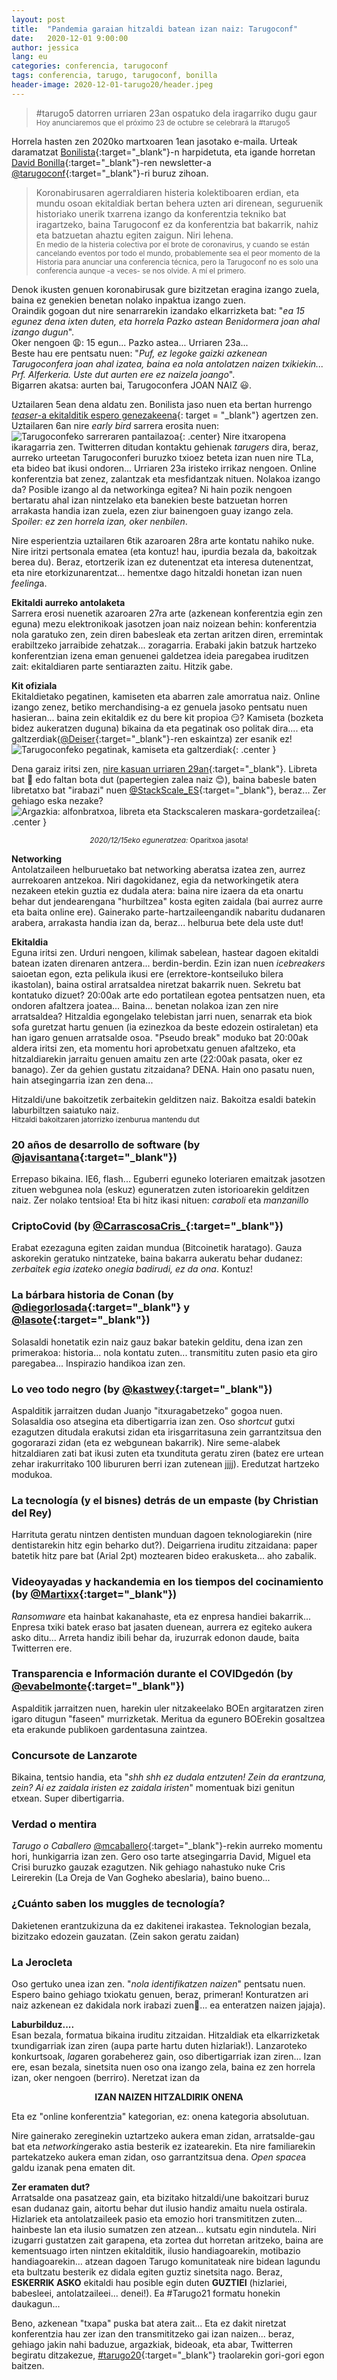 ```yaml
---
layout: post
title:  "Pandemia garaian hitzaldi batean izan naiz: Tarugoconf"
date:   2020-12-01 9:00:00
author: jessica
lang: eu
categories: conferencia, tarugoconf
tags: conferencia, tarugo, tarugoconf, bonilla
header-image: 2020-12-01-tarugo20/header.jpeg
---
```


> #tarugo5 datorren urriaren 23an ospatuko dela iragarriko dugu gaur  
<small>Hoy anunciaremos que el próximo 23 de octubre se celebrará la #tarugo5</small>

Horrela hasten zen 2020ko martxoaren 1ean jasotako e-maila. Urteak daramatzat [Bonilista](https://www.bonillaware.com/tag/bonilista){:target="_blank"}-n harpidetuta, eta igande horretan [David Bonilla](https://twitter.com/david_bonilla){:target="_blank"}-ren newsletter-a [@tarugoconf](https://twitter.com/tarugoconf){:target="_blank"}-ri buruz zihoan.

> Koronabirusaren agerraldiaren histeria kolektiboaren erdian, eta mundu osoan ekitaldiak bertan behera uzten ari direnean, seguruenik historiako unerik txarrena izango da konferentzia tekniko bat iragartzeko, baina Tarugoconf ez da konferentzia bat bakarrik, nahiz eta batzuetan ahaztu egiten zaigun. Niri lehena.  
<small>En medio de la histeria colectiva por el brote de coronavirus, y cuando se están cancelando eventos por todo el mundo, probablemente sea el peor momento de la Historia para anunciar una conferencia técnica, pero la Tarugoconf no es solo una conferencia aunque -a veces- se nos olvide. A mí el primero.</small>

Denok ikusten genuen koronabirusak gure bizitzetan eragina izango zuela, baina ez genekien benetan nolako inpaktua izango zuen.  
Oraindik gogoan dut nire senarrarekin izandako elkarrizketa bat: "_ea 15 egunez dena ixten duten, eta horrela Pazko astean Benidormera joan ahal izango dugun_".  
Oker nengoen 😩: 15 egun... Pazko astea... Urriaren 23a...   
Beste hau ere pentsatu nuen: "_Puf, ez legoke gaizki azkenean Tarugoconfera joan ahal izatea, baina ea nola antolatzen naizen txikiekin... Prf. Alferkeria. Uste dut aurten ere ez naizela joango_".  
Bigarren akatsa: aurten bai, Tarugoconfera JOAN NAIZ 😃. 

Uztailaren 5ean dena aldatu zen. Bonilista jaso nuen eta bertan hurrengo [_teaser_-a ekitalditik espero genezakeena](https://vimeo.com/434728665){: target = "_blank"} agertzen zen. Uztailaren 6an nire _early bird_ sarrera erosita nuen:
![Tarugoconfeko sarreraren pantailazoa](/assets/images/2020-12-01-tarugo20/entrada.png){: .center}
Nire itxaropena ikaragarria zen. Twitterren ditudan kontaktu gehienak _tarugers_ dira, beraz, aurreko urteetan Tarugoconferi buruzko txioez beteta izan nuen nire TLa, eta bideo bat ikusi ondoren... Urriaren 23a iristeko irrikaz nengoen. Online konferentzia bat zenez, zalantzak eta mesfidantzak nituen. Nolakoa izango da? Posible izango al da networkinga egitea? Ni hain pozik nengoen bertaratu ahal izan nintzelako eta banekien beste batzuetan horren arrakasta handia izan zuela, ezen ziur bainengoen guay izango zela. _Spoiler: ez zen horrela izan, oker nenbilen_.

Nire esperientzia uztailaren 6tik azaroaren 28ra arte kontatu nahiko nuke. Nire iritzi pertsonala ematea (eta kontuz! hau, ipurdia bezala da, bakoitzak berea du). Beraz, etortzerik izan ez dutenentzat eta interesa dutenentzat, eta nire etorkizunarentzat... hementxe dago hitzaldi honetan izan nuen *feeling*a.

**Ekitaldi aurreko antolaketa**   
Sarrera erosi nuenetik azaroaren 27ra arte (azkenean konferentzia egin zen eguna) mezu elektronikoak jasotzen joan naiz noizean behin: konferentzia nola garatuko zen, zein diren babesleak eta zertan aritzen diren, erremintak erabiltzeko jarraibide zehatzak... zoragarria. Erabaki jakin batzuk hartzeko konferentzian izena eman genuenei galdetzea ideia paregabea iruditzen zait: ekitaldiaren parte sentiarazten zaitu. Hitzik gabe.

**Kit ofiziala**  
Ekitaldietako pegatinen, kamiseten eta abarren zale amorratua naiz. Online izango zenez, betiko merchandising-a ez genuela jasoko pentsatu nuen hasieran... baina zein ekitaldik ez du bere kit propioa 😏? Kamiseta (bozketa bidez aukeratzen duguna) bikaina da eta pegatinak oso politak dira.... eta galtzerdiak([@Deiser](https://twitter.com/deiser){:target="_blank"}-ren eskaintza) zer esanik ez!
![Tarugoconfeko pegatinak, kamiseta eta galtzerdiak](/assets/images/2020-12-01-tarugo20/packTarugo.jpeg){: .center }

Dena garaiz iritsi zen, [nire kasuan urriaren 29an](https://twitter.com/jessi_aguado/status/1321765714181656577){:target="_blank"}. Libreta bat 📗 edo faltan bota dut (papertegien zalea naiz 😊), baina babesle baten libretatxo bat "irabazi" nuen [@StackScale_ES](https://twitter.com/StackScale_ES){:target="_blank"}, beraz... Zer gehiago eska nezake?  
![Argazkia: alfonbratxoa, libreta eta Stackscaleren maskara-gordetzailea](/assets/images/2020-12-01-tarugo20/stackscale.jpeg){: .center }
<div align="center">
<small><i>2020/12/15eko eguneratzea:</i> Oparitxoa jasota!</small>
</div>

**Networking**  
Antolatzaileen helburuetako bat networking aberatsa izatea zen, aurrez aurrekoaren antzekoa. Niri dagokidanez, egia da networkingetik atera nezakeen etekin guztia ez dudala atera: baina nire izaera da eta onartu behar dut jendearengana "hurbiltzea" kosta egiten zaidala (bai aurrez aurre eta baita  online ere). Gainerako parte-hartzaileengandik nabaritu dudanaren arabera, arrakasta handia izan da, beraz... helburua bete dela uste dut!

**Ekitaldia**  
Eguna iritsi zen. Urduri nengoen, kilimak sabelean, hastear dagoen ekitaldi batean izaten direnaren antzera... berdin-berdin. Ezin izan nuen _icebreakers_ saioetan egon, ezta pelikula ikusi ere (errektore-kontseiluko bilera ikastolan), baina ostiral arratsaldea niretzat bakarrik nuen.
Sekretu bat kontatuko dizuet? 20:00ak arte edo portatilean egotea pentsatzen nuen, eta ondoren afaltzera joatea... Baina... benetan nolakoa izan zen nire arratsaldea? Hitzaldia egongelako telebistan jarri nuen, senarrak eta biok sofa guretzat hartu genuen (ia ezinezkoa da beste edozein ostiraletan) eta han igaro genuen arratsalde osoa. "Pseudo break" moduko bat 20:00ak aldera iritsi zen, eta momentu hori aprobetxatu genuen afaltzeko, eta hitzaldiarekin jarraitu genuen amaitu zen arte (22:00ak pasata, oker ez banago).
Zer da gehien gustatu zitzaidana? DENA. Hain ono pasatu nuen, hain atsegingarria izan zen dena...

Hitzaldi/une bakoitzetik zerbaitekin gelditzen naiz. Bakoitza esaldi batekin laburbiltzen saiatuko naiz.  
<small>Hitzaldi bakoitzaren jatorrizko izenburua mantendu dut</small>

### 20 años de desarrollo de software (by [@javisantana](https://twitter.com/javisantana){:target="_blank"})
Errepaso bikaina. IE6, flash... Eguberri eguneko loteriaren emaitzak jasotzen zituen webgunea nola (eskuz) eguneratzen zuten istorioarekin gelditzen naiz. Zer nolako tentsioa! Eta bi hitz ikasi nituen: _caraboli_ eta _manzanillo_

### CriptoCovid (by [@CarrascosaCris_](https://twitter.com/CarrascosaCris_){:target="_blank"})
Erabat ezezaguna egiten zaidan mundua (Bitcoinetik haratago). Gauza askorekin geratuko nintzateke, baina bakarra aukeratu behar dudanez: _zerbaitek egia izateko onegia badirudi, ez da ona_. Kontuz!

### La bárbara historia de Conan (by [@diegorlosada](https://twitter.com/diegorlosada){:target="_blank"} y [@lasote](https://twitter.com/lasote){:target="_blank"}) 
Solasaldi honetatik ezin naiz gauz bakar batekin gelditu, dena izan zen primerakoa: historia... nola kontatu zuten... transmititu zuten pasio eta giro paregabea... Inspirazio handikoa izan zen.

### Lo veo todo negro (by [@kastwey](https://twitter.com/kastwey){:target="_blank"})
Aspalditik jarraitzen dudan Juanjo "itxuragabetzeko" gogoa nuen. Solasaldia oso atsegina eta dibertigarria izan zen. Oso *shortcut* gutxi ezagutzen ditudala erakutsi zidan eta irisgarritasuna zein garrantzitsua den gogorarazi zidan (eta ez webgunean bakarrik). Nire seme-alabek hitzaldiaren zati bat ikusi zuten eta txundituta geratu ziren (batez ere urtean zehar irakurritako 100 libururen berri izan zutenean jjjj). Eredutzat hartzeko modukoa.

### La tecnología (y el bisnes) detrás de un empaste (by Christian del Rey)
Harrituta geratu nintzen dentisten munduan dagoen teknologiarekin (nire dentistarekin hitz egin beharko dut?). Deigarriena iruditu zitzaidana: paper batetik hitz pare bat (Arial 2pt) moztearen bideo erakusketa... aho zabalik.

### Videoyayadas y hackandemia en los tiempos del cocinamiento (by [@Martixx](https://twitter.com/Martixx){:target="_blank"})
*Ransomware* eta hainbat kakanahaste, eta ez enpresa handiei bakarrik... Enpresa txiki batek eraso bat jasaten duenean, aurrera ez egiteko aukera asko ditu... Arreta handiz ibili behar da, iruzurrak edonon daude, baita Twitterren ere.

### Transparencia e Información durante el COVIDgedón (by [@evabelmonte](https://twitter.com/evabelmonte){:target="_blank"})
Aspalditik jarraitzen nuen, harekin uler nitzakeelako BOEn argitaratzen ziren igaro ditugun "faseen" murrizketak. Meritua da egunero BOErekin gosaltzea eta erakunde publikoen gardentasuna zaintzea.

### Concursote de Lanzarote
Bikaina, tentsio handia, eta "_shh shh ez dudala entzuten! Zein da erantzuna, zein? Ai ez zaidala iristen ez zaidala iristen_" momentuak bizi genitun etxean. Super dibertigarria.

### Verdad o mentira
_Tarugo o Caballero_ [@mcaballero](https://twitter.com/mcaballero){:target="_blank"}-rekin aurreko momentu hori, hunkigarria izan zen. Gero oso tarte atsegingarria David, Miguel eta Crisi buruzko gauzak ezagutzen. Nik gehiago nahastuko nuke Cris Leirerekin (La Oreja de Van Gogheko abeslaria), baino bueno...

### ¿Cuánto saben los muggles de tecnología?  
Dakietenen erantzukizuna da ez dakitenei irakastea. Teknologian bezala, bizitzako edozein gauzatan. (Zein sakon geratu zaidan)

### La Jerocleta
Oso gertuko unea izan zen. "_nola identifikatzen naizen_" pentsatu nuen. Espero baino gehiago txiokatu genuen, beraz, primeran! Konturatzen ari naiz azkenean ez dakidala nork irabazi zuen🤔... ea enteratzen naizen jajaja).

**Laburbilduz....**  
Esan bezala, formatua bikaina iruditu zitzaidan. Hitzaldiak eta elkarrizketak txundigarriak izan ziren (aupa parte hartu duten hizlariak!). Lanzaroteko konkurtsoak, *lag*aren gorabeherez gain, oso dibertigarriak izan ziren...
Izan ere, esan bezala, sinetsita nuen oso ona izango zela, baina ez zen horrela izan, oker nengoen (berriro). Neretzat izan da 
<div align="center">
<p><strong>IZAN NAIZEN HITZALDIRIK ONENA</strong></p>
</div>
Eta ez "online konferentzia" kategorian, ez: onena kategoria absolutuan.

Nire gainerako zereginekin uztartzeko aukera eman zidan, arratsalde-gau bat eta *networking*erako astia besterik ez izatearekin. Eta nire familiarekin partekatzeko aukera eman zidan, oso garrantzitsua dena. *Open space*a galdu izanak pena ematen dit.

**Zer eramaten dut?**  
Arratsalde ona pasatzeaz gain, eta bizitako hitzaldi/une bakoitzari buruz esan dudanaz gain, aitortu behar dut ilusio handiz amaitu nuela ostirala. Hizlariek eta antolatzaileek pasio eta emozio hori transmititzen zuten... hainbeste lan eta ilusio sumatzen zen atzean... kutsatu egin nindutela. Niri izugarri gustatzen zait garapena, eta zortea dut horretan aritzeko, baina are kementsuago irten nintzen ekitalditik, ilusio handiagoarekin, motibazio handiagoarekin... atzean dagoen Tarugo komunitateak nire bidean lagundu eta bultzatu besterik ez didala egiten guztiz sinetsita nago.
Beraz, **ESKERRIK ASKO** ekitaldi hau posible egin duten **GUZTIEI** (hizlariei, babesleei, antolatzaileei... denei!).
Ea #Tarugo21 formatu honekin daukagun...


Beno, azkenean "txapa" puska bat atera zait... Eta ez dakit niretzat konferentzia hau zer izan den transmititzeko gai izan naizen... beraz, gehiago jakin nahi baduzue, argazkiak, bideoak, eta abar, Twitterren begiratu ditzakezue, [#tarugo20](https://twitter.com/search?q=%23tarugo20){:target="_blank"} traolarekin gori-gori egon baitzen.

